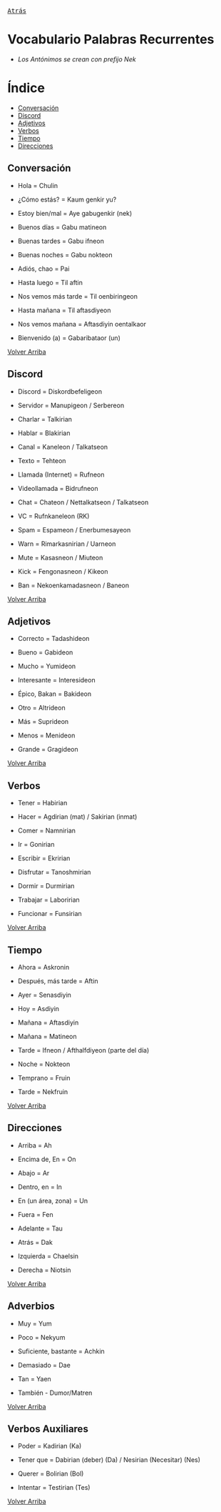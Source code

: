 <a name="top"></a>

[<kbd>Atrás</kbd>][Back]

[Back]: https://www.metroman.me/en/balkeon/docs

# Vocabulario Palabras Recurrentes

- *Los Antónimos se crean con prefijo Nek*

# Índice 

- [Conversación](#conversación)
- [Discord](#discord)
- [Adjetivos](#adjetivos)
- [Verbos](#verbos)
- [Tiempo](#tiempo)
- [Direcciones](#direcciones)
  

## Conversación

- Hola = Chulin

- ¿Cómo estás? = Kaum genkir yu?
  
- Estoy bien/mal = Aye gabugenkir (nek)
  
- Buenos días = Gabu matineon

- Buenas tardes = Gabu ifneon

- Buenas noches = Gabu nokteon

- Adiós, chao = Pai

- Hasta luego = Til aftin

- Nos vemos más tarde = Til oenbiringeon

- Hasta mañana = Til aftasdiyeon

-  Nos vemos mañana = Aftasdiyin oentalkaor

- Bienvenido (a) = Gabaribataor (un)

<a class="top-link hide" href="#top">Volver Arriba</a>

## Discord

- Discord = Diskordbefeligeon
- Servidor = Manupigeon / Serbereon

- Charlar = Talkirian

- Hablar = Blakirian

- Canal = Kaneleon / Talkatseon

- Texto = Tehteon
  
- Llamada (Internet) = Rufneon
  
- Videollamada = Bidrufneon
  
- Chat = Chateon / Nettalkatseon / Talkatseon

- VC = Rufnkaneleon (RK)

- Spam = Espameon / Enerbumesayeon

- Warn = Rimarkasnirian / Uarneon

- Mute = Kasasneon / Miuteon

- Kick = Fengonasneon / Kikeon

- Ban = Nekoenkamadasneon / Baneon

<a class="top-link hide" href="#top">Volver Arriba</a>

## Adjetivos

- Correcto = Tadashideon

- Bueno = Gabideon
  
- Mucho = Yumideon
  
- Interesante = Interesideon
  
- Épico, Bakan = Bakideon
  
- Otro = Altrideon
  
- Más = Suprideon
  
- Menos = Menideon

- Grande = Gragideon

<a class="top-link hide" href="#top">Volver Arriba</a>

## Verbos

- Tener = Habirian

- Hacer = Agdirian (mat) / Sakirian (inmat)
  
- Comer = Namnirian
  
- Ir = Gonirian
  
- Escribir = Ekririan

- Disfrutar = Tanoshmirian

- Dormir = Durmirian

- Trabajar = Laboririan

- Funcionar = Funsirian

<a class="top-link hide" href="#top">Volver Arriba</a>

## Tiempo

- Ahora = Askronin

- Después, más tarde = Aftin
  
- Ayer = Senasdiyin
  
- Hoy = Asdiyin
  
- Mañana = Aftasdiyin
  
- Mañana = Matineon
  
- Tarde = Ifneon / Afthalfdiyeon (parte del día)
  
- Noche = Nokteon
  
- Temprano = Fruin
  
- Tarde = Nekfruin 

<a class="top-link hide" href="#top">Volver Arriba</a>

## Direcciones
 
- Arriba = Ah

- Encima de, En = On 
  
- Abajo = Ar
  
- Dentro, en = In

- En (un área, zona) = Un

- Fuera = Fen
  
- Adelante = Tau
  
- Atrás = Dak
  
- Izquierda = Chaelsin
  
- Derecha = Niotsin

<a class="top-link hide" href="#top">Volver Arriba</a>

## Adverbios
 
- Muy = Yum
 
- Poco = Nekyum

- Suficiente, bastante = Achkin
  
- Demasiado = Dae

- Tan = Yaen
  
- También - Dumor/Matren

<a class="top-link hide" href="#top">Volver Arriba</a>

## Verbos Auxiliares
 
- Poder = Kadirian (Ka)

- Tener que = Dabirian (deber) (Da) / Nesirian (Necesitar) (Nes)

- Querer = Bolirian (Bol)

- Intentar = Testirian (Tes)

<a class="top-link hide" href="#top">Volver Arriba</a>
